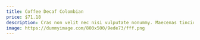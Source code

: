 ```yaml
---
title: Coffee Decaf Colombian
price: $71.18
description: Cras non velit nec nisi vulputate nonummy. Maecenas tincidunt lacus at velit. Vivamus vel nulla eget eros elementum pellentesque.
image: https://dummyimage.com/800x500/9ede73/fff.png
---
```

